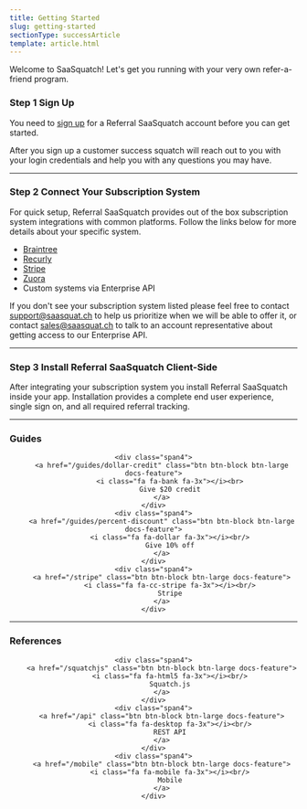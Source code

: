 ```yaml
---
title: Getting Started
slug: getting-started
sectionType: successArticle
template: article.html
---
```


<p>Welcome to SaaSquatch! Let's get you running with your very own refer-a-friend program.</p>

<h3><span class="label label-success">Step 1</span> Sign Up</h3>
<p>You need to <a href="http://www.referralsaasquatch.com/#sign-up">sign up</a> for a Referral SaaSquatch account before you can get started.</p>

<p>After you sign up a customer success squatch will reach out to you with your login credentials and help you with any questions you may have.</p>
<hr/>

<h3><span class="label label-success">Step 2</span> Connect Your Subscription System</h3>

<p>For quick setup, Referral SaaSquatch provides out of the box subscription system integrations with common platforms. Follow the links below for more details about your specific system.</p>

<ul>
    <li><a href="/braintree">Braintree</a></li>
    <li><a href="/recurly">Recurly</a></li>
    <li><a href="/stripe">Stripe</a></li>
    <li><a href="/zuora">Zuora</a></li>
    <li>Custom systems via Enterprise API</li>
</ul>

<p>If you don't see your subscription system listed please feel free to contact <a href="mailto:support@saasquat.ch">support@saasquat.ch</a> to help us prioritize when we will be able to offer it, or 
contact <a href="mailto:sales@saasquat.ch">sales@saasquat.ch</a> to talk to an account representative about getting access to our Enterprise API.</p>

<hr/>
<h3><span class="label label-success">Step 3</span> Install Referral SaaSquatch Client-Side</h3>
<p>After integrating your subscription system you install Referral SaaSquatch inside your app. Installation provides a complete end user experience, single sign on, and all required referral tracking.</p>

<hr/>

<h3>Guides</h3>
<div class="row-fluid" style="text-align: center;">
    
    <div class="span4">
        <a href="/guides/dollar-credit" class="btn btn-block btn-large docs-feature">
            <i class="fa fa-bank fa-3x"></i><br>
            Give $20 credit
        </a>
    </div>
    <div class="span4">
        <a href="/guides/percent-discount" class="btn btn-block btn-large docs-feature">
            <i class="fa fa-dollar fa-3x"></i><br/>
            Give 10% off
        </a>
    </div>
    <div class="span4">
        <a href="/stripe" class="btn btn-block btn-large docs-feature">
            <i class="fa fa-cc-stripe fa-3x"></i><br/>
            Stripe
        </a>
    </div>

</div>

<hr/>

<h3>References</h3>
<div class="row-fluid" style="text-align: center;">
    
    <div class="span4">
        <a href="/squatchjs" class="btn btn-block btn-large docs-feature">
            <i class="fa fa-html5 fa-3x"></i><br/>
            Squatch.js
        </a>
    </div>
    <div class="span4">
        <a href="/api" class="btn btn-block btn-large docs-feature">
            <i class="fa fa-desktop fa-3x"></i><br/>
            REST API
        </a>
    </div>
    <div class="span4">
        <a href="/mobile" class="btn btn-block btn-large docs-feature">
            <i class="fa fa-mobile fa-3x"></i><br/>
            Mobile
        </a>
    </div>
</div>

<script type="text/javascript">
    // This javascript redirects the anchor tags from www.referralsaasquatch.com/documentation to the new docs.referralsaasquatch.com formats
    // Closure-wrapped for security.
    (function () {
        var anchorMap = {
                "how-it-works": "/how-it-works",
                "braintree": "/braintree",
                "recurly": "/recurly",
                "stripe": "/stripe",
                "zuora": "/zuora",
                "app-integration": "/app-integration",
                "squatchjs-init": "/squatchjs#init",
                "squatchjs-autofill": "/squatchjs#autofill",
                "squatchjs-open": "/squatchjs#open",
                "squatchjs-close": "/squatchjs#close",
                "bestpractice-buttons": "/bestpractices/buttons",
                "bestpractice-speed": "/bestpractices/speed",
                "general": "/faq",
                "pricing": "/faq/pricing"
        }
        /*
        Best practice for extracting hashes:
        http://stackoverflow.com/a/10076097/151365
        */
        var hash = window.location.hash.substring(1);
        if (hash) {
            /*
            Best practice for javascript redirects: 
            http://stackoverflow.com/a/506004/151365
            */
            hash = hash.toLowerCase();
            window.location.replace(anchorMap[hash]);
        }
    })();
</script>